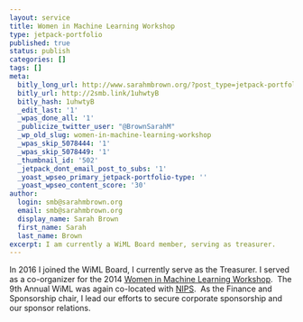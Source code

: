 ```yaml
---
layout: service
title: Women in Machine Learning Workshop
type: jetpack-portfolio
published: true
status: publish
categories: []
tags: []
meta:
  bitly_long_url: http://www.sarahmbrown.org/?post_type=jetpack-portfolio&p=499
  bitly_url: http://2smb.link/1uhwtyB
  bitly_hash: 1uhwtyB
  _edit_last: '1'
  _wpas_done_all: '1'
  _publicize_twitter_user: "@BrownSarahM"
  _wp_old_slug: women-in-machine-learning-workshop
  _wpas_skip_5078444: '1'
  _wpas_skip_5078449: '1'
  _thumbnail_id: '502'
  _jetpack_dont_email_post_to_subs: '1'
  _yoast_wpseo_primary_jetpack-portfolio-type: ''
  _yoast_wpseo_content_score: '30'
author:
  login: smb@sarahmbrown.org
  email: smb@sarahmbrown.org
  display_name: Sarah Brown
  first_name: Sarah
  last_name: Brown
excerpt: I am currently a WiML Board member, serving as treasurer.
---
```

In 2016 I joined the WiML Board, I currently serve as the Treasurer.
I served as a co-organizer for the 2014 [Women in Machine Learning Workshop](http://www.wimlworkshop.org/).  The 9th Annual WiML was again co-located with [NIPS](http://nips.cc).  As the Finance and Sponsorship chair, I lead our efforts to secure corporate sponsorship and our sponsor relations.

<!---<p>Related Posts:<br />
[display-posts include_excerpt="false" tag="WiML" wrapper="ul"]</p>--->
